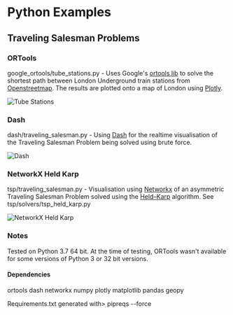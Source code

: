 # Python Examples 
## Traveling Salesman Problems

### ORTools
google_ortools/tube_stations.py - Uses Google's [ortools lib](https://developers.google.com/optimization/routing/tsp) to solve the shortest path between
 London Underground train stations from [Openstreetmap](https://wiki.openstreetmap.org/wiki/List_of_London_Underground_stations).
 The results are plotted onto a map of London using [Plotly](https://plot.ly/python/lines-on-mapbox/#lines-on-mapbox-maps-using-plotly-express).

![Tube Stations](https://github.com/paulmz1/python_examples/blob/master/images/tube_stations.PNG)

### Dash 
dash/traveling_salesman.py - Using [Dash](https://dash.plot.ly/) for the realtime visualisation of the Traveling Salesman Problem being solved using brute force.

![Dash](https://github.com/paulmz1/python_examples/blob/master/images/dash.PNG)

### NetworkX Held Karp
tsp/traveling_salesman.py - Visualisation using [Networkx](https://networkx.github.io/) of an asymmetric Traveling Salesman Problem
 solved using the [Held–Karp](https://en.wikipedia.org/wiki/Held%E2%80%93Karp_algorithm) algorithm. See tsp/solvers/tsp_held_karp.py
 
![NetworkX Held Karp](https://github.com/paulmz1/python_examples/blob/master/images/held_karp_networkx.png)

### Notes
Tested on Python 3.7 64 bit. At the time of testing, ORTools wasn't available for some versions of Python 3 or 32 bit versions. 

#### Dependencies
ortools
dash
networkx
numpy
plotly
matplotlib
pandas
geopy
 
Requirements.txt generated with> pipreqs --force



